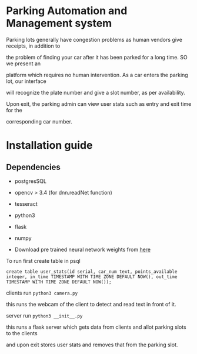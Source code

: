 # Parking Automation and Management system

Parking lots generally have congestion problems as human vendors give receipts, in addition to 

the problem of finding your car after it has been parked for a long time. SO we present an 

platform which requires no human intervention. As a car enters the parking lot, our interface 

will recognize the plate number and give a slot number, as per availability. 

Upon exit, the parking admin can view user stats such as entry and exit time for the 

corresponding car number.

# Installation guide

## Dependencies

* postgresSQL

* opencv > 3.4 (for dnn.readNet function)

* tesseract

* python3

* flask

* numpy


* Download pre trained neural network weights from [here]('https://www.dropbox.com/s/r2ingd0l3zt8hxs/frozen_east_text_detection.tar.gz?dl=1')

To run first create table in psql

```
create table user_stats(id serial, car_num text, points_available integer, in_time TIMESTAMP WITH TIME ZONE DEFAULT NOW(), out_time TIMESTAMP WITH TIME ZONE DEFAULT NOW());

```

clients run ```python3 camera.py```

this runs the webcam of the client to detect and read text in front of it.

server run ```python3 __init__.py```

this runs a flask server which gets data from clients and allot parking slots to the clients

and upon exit stores user stats and removes that from the parking slot.
